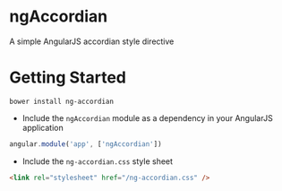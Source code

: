﻿# ngAccordian
A simple AngularJS accordian style directive

# Getting Started

```
bower install ng-accordian
```

 * Include the `ngAccordian` module as a dependency in your AngularJS application 

```javascript
angular.module('app', ['ngAccordian'])
```

 * Include the `ng-accordian.css` style sheet

```html
<link rel="stylesheet" href="/ng-accordian.css" />
```